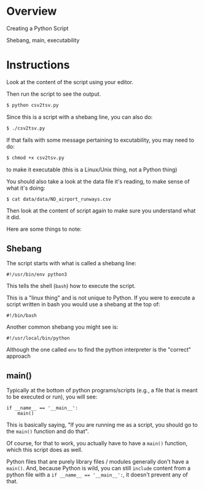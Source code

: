 # Overview

Creating a Python Script

Shebang, main, executability

# Instructions

Look at the content of the script using your editor.

Then run the script to see the output.
```bash
$ python csv2tsv.py
```

Since this is a script with a shebang line, you can also do:
```bash
$ ./csv2tsv.py
```

If that fails with some message pertaining to excutability, you may need to do:
```bash
$ chmod +x csv2tsv.py
```
to make it executable (this is a Linux/Unix thing, not a Python thing)

You should also take a look at the data file it's reading, to make sense of what it's doing:
```bash
$ cat data/data/ND_airport_runways.csv
```
Then look at the content of script again to make sure you understand what it did.

Here are some things to note:

## Shebang

The script starts with what is called a shebang line:
```
#!/usr/bin/env python3 
```

This tells the shell (`bash`) how to execute the script.

This is a "linux thing" and is not unique to Python. If you were to execute a script written in bash you would use a shebang at the top of:
```
#!/bin/bash
```

Another common shebang you might see is:
```
#!/usr/local/bin/python
```

Although the one called `env` to find the python interpreter is the "correct" approach

## main()

Typically at the bottom of python programs/scripts (e.g., a file that is meant to be executed or run), you will see:
```
if __name__ == '__main__':
    main()
```

This is basically saying, "If you are running me as a script, you should go to the `main()` function and do that".

Of course, for that to work, you actually have to have a `main()` function, which this script does as well.

Python files that are purely library files / modules generally don't have a `main()`. And, because Python is wild, you can still `include` content from a python file with a `if __name__ == '__main__':`, it doesn't prevent any of that.




